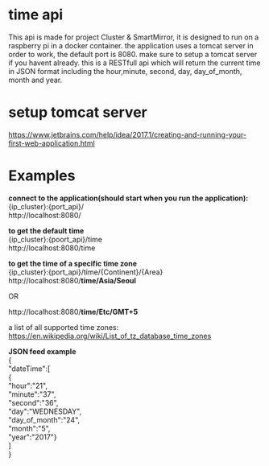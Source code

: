 # time api
This api is made for project Cluster & SmartMirror, it is designed to run on a raspberry pi in a docker container. 
the application uses a tomcat server in order to work, the default port is 8080. 
make sure to setup a tomcat server if you havent already. 
this is a RESTfull api which will return the current time in JSON format including the hour,minute, second, day, day_of_month, month and year.

# setup tomcat server
https://www.jetbrains.com/help/idea/2017.1/creating-and-running-your-first-web-application.html

# Examples

<b>connect to the application(should start when you run the application):</b><br>
{ip_cluster}:{port_api}/<br>
http://localhost:8080/<br>

<b>to get the default time</b><br>
{ip_cluster}:{poort_api}/time<br> 
http://localhost:8080/time<br>

<b>to get the time of a specific time zone</b><br>
{ip_cluster}:{port_api}/time/{Continent}/{Area}<br> 
http://localhost:8080/<strong>time/Asia/Seoul</strong><br>

OR<br>

http://localhost:8080/<strong>time/Etc/GMT+5</strong><br>

a list of all supported time zones: https://en.wikipedia.org/wiki/List_of_tz_database_time_zones<br>

<b>JSON feed example</b><br>
{<br>
"dateTime":[<br>
{<br>
"hour":"21",<br>
"minute":"37",<br>
"second":"36",<br>
"day":"WEDNESDAY",<br>
"day_of_month":"24",<br>
"month":"5",<br>
"year":"2017"}<br>
]<br>
}<br>

